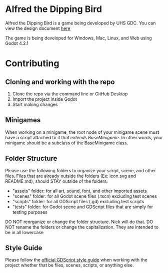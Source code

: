 # Alfred the Dipping Bird
Alfred the Dipping Bird is a game being developed by UHS GDC. You can view the design document [here](https://docs.google.com/document/d/1fIJ-ZI_8utNiiU8Cq0HMYWliuOGEth-xrPfnoSlnYYc/edit?usp=sharing)

The game is being developed for Windows, Mac, Linux, and Web using Godot 4.2.1

# Contributing
## Cloning and working with the repo
1. Clone the repo via the command line or GitHub Desktop
2. Import the project inside Godot
3. Start making changes
## Minigames
When working on a minigame, the root node of your minigame scene must have a script attached to it that *extends BaseMinigame*. In other words, your minigame should be a subclass of the BaseMinigame class.
## Folder Structure
Please use the following folders to organize your script, scene, and other files. Files that are already outside the folders (Ex: icon.svg and README.md), should STAY outside of the folders.

- "assets" folder: for all art, sound, font, and other imported assets
- "scenes" folder: for all Godot scene files (.tscn) excluding test scenes
- "scripts" folder: for all GDScript files (.gd) excluding test scripts
- "tests" folder: for Godot scene and GDScript files that are simply for testing purposes

DO NOT reorganize or change the folder structure. Nick will do that. DO NOT rename the folders or change the capitalization. They are intended to be in all lowercase
## Style Guide
Please follow the [official GDScript style guide](https://docs.godotengine.org/en/stable/tutorials/scripting/gdscript/gdscript_styleguide.html) when working with the project whether that be files, scenes, scripts, or anything else.
